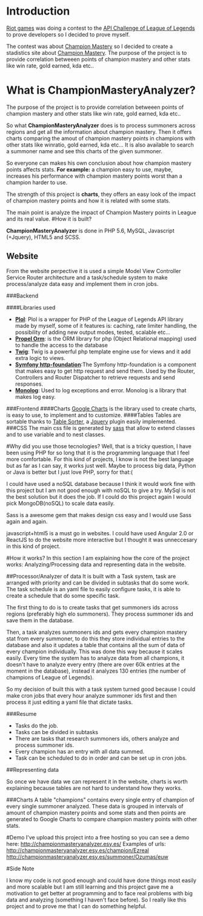 # Introduction
[Riot games](//riotgames.com) was doing a contest to the [API Challenge of League of Legends](https://developer.riotgames.com/discussion/announcements/show/eoq3tZd1) to prove developers so I decided to prove myself.

The contest was about [Champion Mastery](http://na.leagueoflegends.com/en/page/features/champion-mastery) so I decided to create a stadistics site about [Champion Mastery](http://na.leagueoflegends.com/en/page/features/champion-mastery). The purpose of the project is to provide correlation  betweeen points of champion mastery and other stats like win rate, gold earned, kda etc..



# What is ChampionMasteryAnalyzer?
The purpose of the project is to provide correlation  betweeen points of champion mastery and other stats like win rate, gold earned, kda etc..

So what **ChampionMasteryAnalyzer** does is to process summoners across regions and get all the information about champion mastery. Then it offers charts comparing the amout of champion mastery points in champions with other stats like winratio, gold earned, kda etc...
It is also available to search a summoner name and see this charts of the given summoner.

So everyone can makes his own conclusion about how champion mastery points affects stats.
**For example:** a champion easy to use, maybe, increases his performance with champion mastery points worst than a champion harder to use.

The strength of this project is **charts**, they offers an easy look of the impact of champion mastery points and how it is related with some stats.


The main point is analyze the impact of Champion Mastery points in League and its real value.
#How it is built?

**ChampionMasteryAnalyzer** is done in PHP 5.6, MySQL, Javascript (+Jquery), HTML5 and SCSS.

## Website

From the website perpective it is used a simple Model View Controller Service Router architecture and a task/schedule system to make process/analyze data easy and implement them in cron jobs.


###Backend

####Libraries used


- **[Plol](//github.com/Ozumas7/plol)**: Plol is a wrapper for PHP of the League of Legends API library made by myself, some of it features is: caching, rate limiter handling, the possibility of adding new output modes, tested, scalable etc...
- **[Propel Orm](http://propelorm.org/)**: is the ORM library  for php (Object Relational mapping) used to handle the access to the database
- **[Twig](http://twig.sensiolabs.org/)**: Twig is a powerful php template engine use for views and it add extra logic to views.
- **[Symfony http-foundation](http://symfony.com/doc/current/components/http_foundation/introduction.html)**:The Symfony http-foundation is a component that makes easy to get http request and send them. Used by the Router, Controllers and Router Dispatcher to retrieve requests and send responses.
- **[Monolog](https://github.com/Seldaek/monolog)**: Used to log exceptions and error. Monolog is a library that makes log easy.


###Frontend 
####Charts
[Google Charts](https://developers.google.com/chart/) is the library used to create charts, is easy to use, to implement and to customize.
####Tables
Tables are sortable thanks to [Table Sorter](https://github.com/Mottie/tablesorter), a [Jquery](https://jquery.com/) plugin easily implemented.
###CSS
The main css file is generated by  [sass](http://sass-lang.com/) that allow to extend classes and to use variable and to nest classes.



#Why did you use those tecnologies?
Well, that is a tricky question, I have been using PHP for so long that it is the programming language that I feel more comfortable. For this kind of projects, I know is not the best language but as far as I can say, it works just well. Maybe to process big data, Python or Java is better but I just love PHP, sorry  for that:(

I could have used a noSQL database because I think it would work fine with this project but I am not good enough with noSQL to give a try. MySql is not the best solution but it does the job. If I could do this project again I would pick MongoDB(noSQL) to scale data easily.

Sass is a awesome gem that makes design css easy and I would use Sass again and again.

javascript+html5 is a must go in websites. I could have used Angular 2.0 or ReactJS to do the website more interactive but I thought it was unneccesary in this kind of project.

#How it works?
In this section I am explaining how the core of the project works: Analyzing/Processing data and representing data in the website.

##Processor/Analyzer of data
It is built with a Task system, task are arranged with priority and can be divided in subtasks that do some work. The task schedule is an yaml file to easily configure tasks, it is able to create a schedule that do some specific task.

The first thing to do is to create tasks that get summoners ids across regions (preferably high elo summoners). They process summoner ids and save them in the database. 

Then, a task analyzes summoners ids and gets every champion mastery stat from every summoner, to do this they store individual entries to the database and also it updates a table that contains all the sum of data of every champion individually. This was done this way because it scales easily. Every time the system has to analyze data from all champions, it doesn't have to analyze every entry (there are over 60k entries at the moment in the database), instead it analyzes 130 entries (the number of champions of League of Legends).

So my decision of built this with a task system turned good because I could make cron jobs  that every hour analyze summoner ids first and then process it just editing a yaml file that dictate tasks.

###Resume
- Tasks do the job.
- Tasks can be divided in subtasks
- There are tasks that research summoners ids, others analyze and process summoner ids.
- Every champion has an entry with all data summed.
- Task can be scheduled to do in order and can be set up in cron jobs.

##Representing data

So once we have data we can represent it in the website, charts is worth explaining because tables are not hard to understand how they works.

###Charts
A table "champions" contains every single entry of champion of every single summoner analyzed. These data is grouped in intervals of amount of champion mastery points and some stats and then points are generated to Google Charts to compare champion mastery points with other stats.

#Demo
I've upload this project into a free hosting so you can see a demo here: http://championmasteryanalyzer.esy.es/
Examples of urls:
http://championmasteryanalyzer.esy.es/champion/Ezreal
http://championmasteryanalyzer.esy.es/summoner/Ozumas/euw

#Side Note

I know my code is not good enough and could have done things most easily and more scalable but I am still learning and this project gave me a motivation to get better at programming and to face real problems with big data and analyzing (something I haven't face before).
So I really like this project and to prove me that I can do something helpful.

